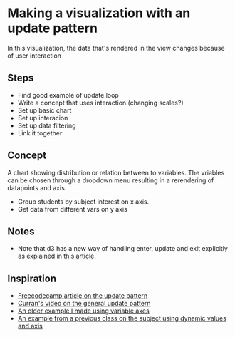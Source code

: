 # Making a visualization with an update pattern
In this visualization, the data that's rendered in the view changes because of user interaction

## Steps
- Find good example of update loop
- Write a concept that uses interaction (changing scales?)
- Set up basic chart
- Set up interacion
- Set up data filtering
- Link it together

## Concept
A chart showing distribution or relation between to variables.
The vriables can be chosen through a dropdown menu resulting in a rerendering of datapoints and axis.
- Group students by subject interest on x axis.
- Get data from different vars on y axis

## Notes
- Note that d3 has a new way of handling enter, update and exit explicitly as explained in [this article](https://www.freecodecamp.org/news/how-to-work-with-d3-jss-general-update-pattern-8adce8d55418/).


## Inspiration
- [Freecodecamp article on the update pattern](https://www.freecodecamp.org/news/how-to-work-with-d3-jss-general-update-pattern-8adce8d55418/)
- [Curran's video on the general update pattern](https://www.youtube.com/watch?time_continue=6&v=IyIAR65G-GQ&feature=emb_logo)
- [An older example I made using variable axes](https://github.com/Razpudding/telegram-analytics/blob/master/index.js)
- [An example from a previous class on the subject using dynamic values and axis](https://github.com/cmda-tt/course-17-18/blob/master/site/class-4/axis/index.js)